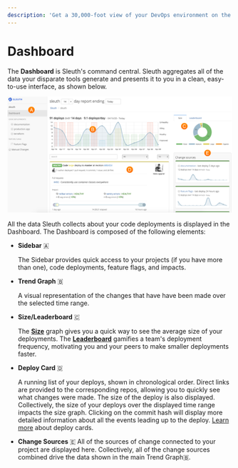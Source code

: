 ```yaml
---
description: 'Get a 30,000-foot view of your DevOps environment on the Sleuth Dashboard.'
---
```


# Dashboard

The **Dashboard** is Sleuth's command central. Sleuth aggregates all of the data your disparate tools generate and presents it to you in a clean, easy-to-use interface, as shown below. 

![](.gitbook/assets/dashboard-with-size.png)

All the data Sleuth collects about your code deployments is displayed in the Dashboard. The Dashboard is composed of the following elements: 

* **Sidebar** 🇦 

  The Sidebar provides quick access to your projects \(if you have more than one\), code deployments, feature flags, and impacts. 

* **Trend Graph** 🇧 

  A visual representation of the changes that have have been made over the selected time range.

* **Size/Leaderboard** 🇨 

  The [**Size**](integrations-1/terminology.md#size) graph gives you a quick way to see the average size of your deployments. The [**Leaderboard**](integrations-1/terminology.md#leaderboard) gamifies a team's deployment frequency, motivating you and your peers to make smaller deployments faster. 

* **Deploy Card** 🇩 

  A running list of your deploys, shown in chronological order. Direct links are provided to the corresponding repos, allowing you to quickly see what changes were made. The size of the deploy is also displayed. Collectively, the size of your deploys over the displayed time range impacts the size graph. Clicking on the commit hash will display more detailed information about all the events leading up to the deploy. [Learn more](integrations-1/terminology.md#deploy-cards) about deploy cards. 

* **Change Sources** 🇪 All of the sources of change connected to your project are displayed here. Collectively, all of the change sources combined drive the data shown in the main Trend Graph🇧.

